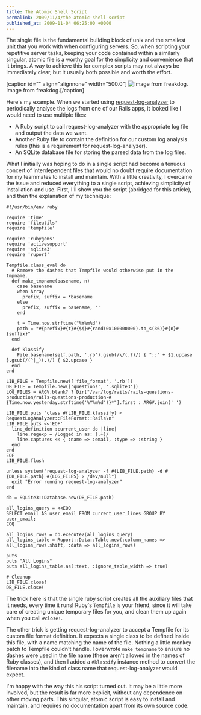 ```yaml
---
title: The Atomic Shell Script
permalink: 2009/11/4/the-atomic-shell-script
published_at: 2009-11-04 06:25:00 +0000
---
```


The single file is the fundamental building block of unix and the smallest unit that you work with when configuring servers. So, when scripting your repetitive server tasks, keeping your code contained within a similarly singular, atomic file is a worthy goal for the simplicity and convenience that it brings. A way to achieve this for complex scripts may not always be immediately clear, but it usually both possible and worth the effort.

 [caption id="" align="alignnone" width="500.0"] ![Image from freakdog.](content/images/ss/163643b2426d.jpg) Image from freakdog.[/caption]

Here's my example. When we started using [request-log-analyzer](http://github.com/wvanbergen/request-log-analyzer/) to periodically analyse the logs from one of our Rails apps, it looked like I would need to use multiple files:

- A Ruby script to call request-log-analyzer with the appropriate log file and output the data we want.
- Another Ruby file to contain the definition for our custom log analysis rules (this is a requirement for request-log-analyzer).
- An SQLite database file for storing the parsed data from the log files.

What I initially was hoping to do in a single script had become a tenuous concert of interdependent files that would no doubt require documentation for my teammates to install and maintain. With a little creativity, I overcame the issue and reduced everything to a single script, achieving simplicity of installation and use. First, I'll show you the script (abridged for this article), and then the explanation of my technique:

```
#!/usr/bin/env ruby

require 'time'
require 'fileutils'
require 'tempfile'

require 'rubygems'
require 'activesupport'
require 'sqlite3'
require 'ruport'

Tempfile.class_eval do
  # Remove the dashes that Tempfile would otherwise put in the tmpname.
  def make_tmpname(basename, n)
    case basename
    when Array
      prefix, suffix = *basename
    else
      prefix, suffix = basename, ''
    end

    t = Time.now.strftime("%Y%m%d")
    path = "#{prefix}#{t}#{$$}#{rand(0x100000000).to_s(36)}#{n}#{suffix}"
  end

  def klassify
    File.basename(self.path, '.rb').gsub(/\/(.?)/) { "::" + $1.upcase }.gsub(/(^|_)(.)/) { $2.upcase }
  end
end

LIB_FILE = Tempfile.new(['file_format', '.rb'])
DB_FILE = Tempfile.new(['questions', '.sqlite3'])
LOG_FILES = ARGV.blank? ? Dir["/var/log/rails/rails-questions-production/rails-questions-production-#{Time.now.yesterday.strftime('%Y%m%d')}*"].first : ARGV.join(' ')

LIB_FILE.puts "class #{LIB_FILE.klassify} < RequestLogAnalyzer::FileFormat::Rails\n"
LIB_FILE.puts <<'EOF'
  line_definition :current_user do |line|
    line.regexp = /Logged in as: (.+)/
    line.captures << { :name => :email, :type => :string }
  end
end
EOF
LIB_FILE.flush

unless system("request-log-analyzer -f #{LIB_FILE.path} -d #{DB_FILE.path} #{LOG_FILES} > /dev/null")
  exit "Error running request-log-analyzer"
end

db = SQLite3::Database.new(DB_FILE.path)

all_logins_query = <<EOQ
SELECT email AS user_email FROM current_user_lines GROUP BY user_email;
EOQ

all_logins_rows = db.execute2(all_logins_query)
all_logins_table = Ruport::Data::Table.new(:column_names => all_logins_rows.shift, :data => all_logins_rows)

puts
puts "All Logins"
puts all_logins_table.as(:text, :ignore_table_width => true)

# Cleanup
LIB_FILE.close!
DB_FILE.close!
```

The trick here is that the single ruby script creates all the auxiliary files that it needs, every time it runs! Ruby's `Tempfile` is your friend, since it will take care of creating unique temporary files for you, and clean them up again when you call `#close!`.

The other trick is getting request-log-analyzer to accept a Tempfile for its custom file format definition. It expects a single class to be defined inside this file, with a name matching the name of the file. Nothing a little monkey patch to Tempfile couldn't handle. I overwrote `make_tempname` to ensure no dashes were used in the file name (these aren't allowed in the names of Ruby classes), and then I added a `#klassify` instance method to convert the filename into the kind of class name that request-log-analyzer would expect.

I'm happy with the way this his script turned out. It may be a little more involved, but the result is far more explicit, without any dependence on other moving parts. This singular, atomic script is easy to install and maintain, and requires no documentation apart from its own source code.

